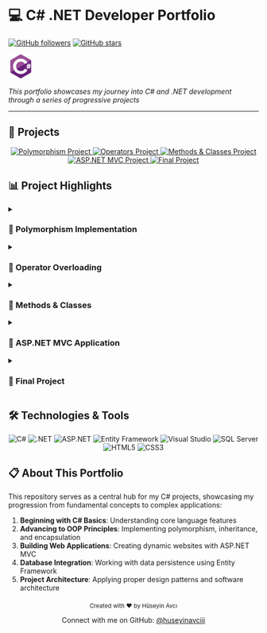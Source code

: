 # 💻 C# .NET Developer Portfolio

[![GitHub followers](https://img.shields.io/github/followers/huseyinavciii?style=social)](https://github.com/huseyinavciii)
[![GitHub stars](https://img.shields.io/github/stars/huseyinavciii/Portfolio-Assignment-Submission?style=social)](https://github.com/huseyinavciii/Portfolio-Assignment-Submission/stargazers)

<img src="https://raw.githubusercontent.com/devicons/devicon/master/icons/csharp/csharp-original.svg" alt="csharp" width="50" height="50"/>

*This portfolio showcases my journey into C# and .NET development through a series of progressive projects*

---

## 🚀 Projects

<!-- PROJECT LIST START -->
<div align="center">
  <a href="https://github.com/huseyinavciii/Polymorphism-Assignment-Submission">
    <img src="https://img.shields.io/badge/Polymorphism%20Project-4B275F?style=for-the-badge&logo=csharp&logoColor=white" alt="Polymorphism Project"/>
  </a>
  <a href="https://github.com/huseyinavciii/Operators-Assignment-Submission">
    <img src="https://img.shields.io/badge/Operator%20Overloading-FF9E0F?style=for-the-badge&logo=csharp&logoColor=white" alt="Operators Project"/>
  </a>
  <a href="https://github.com/huseyinavciii/Method-Class-Assignment-Submission">
    <img src="https://img.shields.io/badge/Methods%20%26%20Classes-00C853?style=for-the-badge&logo=csharp&logoColor=white" alt="Methods & Classes Project"/>
  </a>
  <a href="https://github.com/huseyinavciii/ASP.NET-MVC-Entity-Framework">
    <img src="https://img.shields.io/badge/ASP.NET%20MVC-512BD4?style=for-the-badge&logo=dotnet&logoColor=white" alt="ASP.NET MVC Project"/>
  </a>
  <a href="https://github.com/huseyinavciii/Final-Assignment-Submission">
    <img src="https://img.shields.io/badge/Final%20Project-1565C0?style=for-the-badge&logo=csharp&logoColor=white" alt="Final Project"/>
  </a>
</div>
<!-- PROJECT LIST END -->

## 📊 Project Highlights

<div class="project-grid">

<details>
<summary><h3>🔹 Polymorphism Implementation</h3></summary>

```csharp
// Sample code demonstration
public interface IQuittable
{
    void Quit();
}

public class Employee : IQuittable
{
    public void Quit()
    {
        Console.WriteLine("Employee is quitting the job...");
    }
}

// Usage example
IQuittable quittableObject = new Employee();
quittableObject.Quit(); // Polymorphism in action
```

**Key Features:**
- Implementation of interfaces for polymorphic behavior
- Demonstration of object abstraction
- Runtime type identification

[View Project →](https://github.com/huseyinavciii/Polymorphism-Assignment-Submission)
</details>

<details>
<summary><h3>🔹 Operator Overloading</h3></summary>

```csharp
// Sample code demonstration
public class Employee
{
    public int Id { get; set; }
    
    public static bool operator ==(Employee employee1, Employee employee2)
    {
        return employee1.Id == employee2.Id;
    }
    
    public static bool operator !=(Employee employee1, Employee employee2)
    {
        return !(employee1 == employee2);
    }
}
```

**Key Features:**
- Custom operator implementation
- Equality comparison logic
- Proper GetHashCode and Equals overrides

[View Project →](https://github.com/huseyinavciii/Operators-Assignment-Submission)
</details>

<details>
<summary><h3>🔹 Methods & Classes</h3></summary>

```csharp
// Sample code demonstration
public class MathOperations
{
    public int Add(int a, int b)
    {
        return a + b;
    }
    
    public int Add(int a, int b, int c)
    {
        return a + b + c;
    }
    
    public double Add(double a, double b)
    {
        return a + b;
    }
}
```

**Key Features:**
- Method overloading demonstrations
- Class structure and design
- Parameter handling variations

[View Project →](https://github.com/huseyinavciii/Method-Class-Assignment-Submission)
</details>

<details>
<summary><h3>🔹 ASP.NET MVC Application</h3></summary>

```csharp
// Sample code demonstration
public class HomeController : Controller
{
    private readonly ApplicationDbContext _context;
    
    public HomeController(ApplicationDbContext context)
    {
        _context = context;
    }
    
    public IActionResult Index()
    {
        var items = _context.Items.ToList();
        return View(items);
    }
}
```

**Key Features:**
- Model-View-Controller architecture
- Entity Framework database integration
- Responsive web interface design

[View Project →](https://github.com/huseyinavciii/ASP.NET-MVC-Entity-Framework)
</details>

<details>
<summary><h3>🔹 Final Project</h3></summary>

This comprehensive project combines multiple aspects of C# development including:

- Advanced object-oriented programming techniques
- Design patterns implementation
- Data access and management
- User interface design
- Error handling and logging

[View Project →](https://github.com/huseyinavciii/Final-Assignment-Submission)
</details>

</div>

## 🛠️ Technologies & Tools

<div align="center">
  
![C#](https://img.shields.io/badge/C%23-239120?style=flat-square&logo=c-sharp&logoColor=white)
![.NET](https://img.shields.io/badge/.NET-5C2D91?style=flat-square&logo=.net&logoColor=white)
![ASP.NET](https://img.shields.io/badge/ASP.NET-512BD4?style=flat-square&logo=dotnet&logoColor=white)
![Entity Framework](https://img.shields.io/badge/Entity%20Framework-512BD4?style=flat-square&logo=dotnet&logoColor=white)
![Visual Studio](https://img.shields.io/badge/Visual%20Studio-5C2D91?style=flat-square&logo=visual-studio&logoColor=white)
![SQL Server](https://img.shields.io/badge/SQL%20Server-CC2927?style=flat-square&logo=microsoft-sql-server&logoColor=white)
![HTML5](https://img.shields.io/badge/HTML5-E34F26?style=flat-square&logo=html5&logoColor=white)
![CSS3](https://img.shields.io/badge/CSS3-1572B6?style=flat-square&logo=css3&logoColor=white)
  
</div>

## 📋 About This Portfolio

This repository serves as a central hub for my C# projects, showcasing my progression from fundamental concepts to complex applications:

1. **Beginning with C# Basics**: Understanding core language features
2. **Advancing to OOP Principles**: Implementing polymorphism, inheritance, and encapsulation
3. **Building Web Applications**: Creating dynamic websites with ASP.NET MVC
4. **Database Integration**: Working with data persistence using Entity Framework
5. **Project Architecture**: Applying proper design patterns and software architecture

<div align="center">
  <sub>Created with ❤️ by Hüseyin Avcı</sub>
  <p>Connect with me on GitHub: <a href="https://github.com/huseyinavciii">@huseyinavciii</a></p>
</div>
